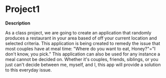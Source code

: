 # Project1

**Description**

As a class project, we are going to create an application that randomly produces a restaurant in your area based of off your current location and selected criteria. This application is being created to remedy the issue that most couples have at meal time: "Where do you want to eat, Honey?"="I don't know, you pick." This application can also be used for any instance a meal cannot be decided on. Whether it's couples, friends, siblings, or you just can't decide between me, myself, and I, this app will provide a solution to this everyday issue.